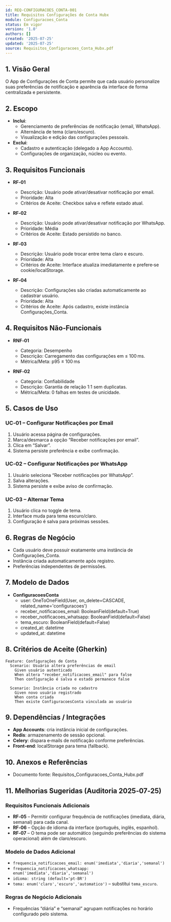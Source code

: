 ```yaml
---
id: REQ-CONFIGURACOES_CONTA-001
title: Requisitos Configurações de Conta Hubx
module: Configuracoes_Conta
status: Em vigor
version: '1.0'
authors: []
created: '2025-07-25'
updated: '2025-07-25'
source: Requisitos_Configuracoes_Conta_Hubx.pdf
---
```


## 1. Visão Geral

O App de Configurações de Conta permite que cada usuário personalize suas preferências de notificação e aparência da interface de forma centralizada e persistente.

## 2. Escopo
- **Inclui**:
  - Gerenciamento de preferências de notificação (email, WhatsApp).  
  - Alternância de tema (claro/escuro).  
  - Visualização e edição das configurações pessoais.  
- **Exclui**:
  - Cadastro e autenticação (delegado a App Accounts).  
  - Configurações de organização, núcleo ou evento.

## 3. Requisitos Funcionais

- **RF‑01**
  - Descrição: Usuário pode ativar/desativar notificação por email.
  - Prioridade: Alta
  - Critérios de Aceite: Checkbox salva e reflete estado atual.

- **RF‑02**
  - Descrição: Usuário pode ativar/desativar notificação por WhatsApp.
  - Prioridade: Média
  - Critérios de Aceite: Estado persistido no banco.

- **RF‑03**
  - Descrição: Usuário pode trocar entre tema claro e escuro.
  - Prioridade: Alta
  - Critérios de Aceite: Interface atualiza imediatamente e prefere‑se cookie/localStorage.

- **RF‑04**
  - Descrição: Configurações são criadas automaticamente ao cadastrar usuário.
  - Prioridade: Alta
  - Critérios de Aceite: Após cadastro, existe instância Configurações_Conta.

## 4. Requisitos Não‑Funcionais

- **RNF‑01**
  - Categoria: Desempenho
  - Descrição: Carregamento das configurações em ≤ 100 ms.
  - Métrica/Meta: p95 ≤ 100 ms

- **RNF‑02**
  - Categoria: Confiabilidade
  - Descrição: Garantia de relação 1:1 sem duplicatas.
  - Métrica/Meta: 0 falhas em testes de unicidade.

## 5. Casos de Uso

### UC‑01 – Configurar Notificações por Email
1. Usuário acessa página de configurações.  
2. Marca/desmarca a opção “Receber notificações por email”.  
3. Clica em “Salvar”.  
4. Sistema persiste preferência e exibe confirmação.

### UC‑02 – Configurar Notificações por WhatsApp
1. Usuário seleciona “Receber notificações por WhatsApp”.  
2. Salva alterações.  
3. Sistema persiste e exibe aviso de confirmação.

### UC‑03 – Alternar Tema
1. Usuário clica no toggle de tema.  
2. Interface muda para tema escuro/claro.  
3. Configuração é salva para próximas sessões.

## 6. Regras de Negócio
- Cada usuário deve possuir exatamente uma instância de Configurações_Conta.  
- Instância criada automaticamente após registro.  
- Preferências independentes de permissões.

## 7. Modelo de Dados

- **ConfiguracoesConta**  
  - user: OneToOneField(User, on_delete=CASCADE, related_name='configuracoes')  
  - receber_notificacoes_email: BooleanField(default=True)  
  - receber_notificacoes_whatsapp: BooleanField(default=False)  
  - tema_escuro: BooleanField(default=False)  
  - created_at: datetime  
  - updated_at: datetime  

## 8. Critérios de Aceite (Gherkin)
```gherkin
Feature: Configurações de Conta
  Scenario: Usuário altera preferências de email
    Given usuário autenticado
    When altera "receber_notificacoes_email" para false
    Then configuração é salva e estado permanece false

  Scenario: Instância criada no cadastro
    Given novo usuário registrado
    When conta criada
    Then existe ConfiguracoesConta vinculada ao usuário
```

## 9. Dependências / Integrações
- **App Accounts**: cria instância inicial de configurações.  
- **Redis**: armazenamento de sessão opcional.  
- **Celery**: dispara e‑mails de notificação conforme preferências.  
- **Front‑end**: localStorage para tema (fallback).

## 10. Anexos e Referências
- Documento fonte: Requisitos_Configuracoes_Conta_Hubx.pdf

## 11. Melhorias Sugeridas (Auditoria 2025‑07‑25)

### Requisitos Funcionais Adicionais
- **RF‑05** – Permitir configurar frequência de notificações (imediata, diária, semanal) para cada canal.  
- **RF‑06** – Opção de idioma da interface (português, inglês, espanhol).  
- **RF‑07** – O tema pode ser automático (seguindo preferências do sistema operacional) além de claro/escuro.  

### Modelo de Dados Adicional
- `frequencia_notificacoes_email: enum('imediata','diaria','semanal')`  
- `frequencia_notificacoes_whatsapp: enum('imediata','diaria','semanal')`  
- `idioma: string (default='pt‑BR')`  
- `tema: enum('claro','escuro','automatico')` – substitui `tema_escuro`.  

### Regras de Negócio Adicionais
- Frequências “diária” e “semanal” agrupam notificações no horário configurado pelo sistema.